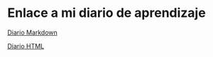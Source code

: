 # Enlace a mi diario de aprendizaje
[Diario Markdown](https://belengcamino.github.io/diario.md)

[Diario HTML](https://belengcamino.github.io/diario.html)